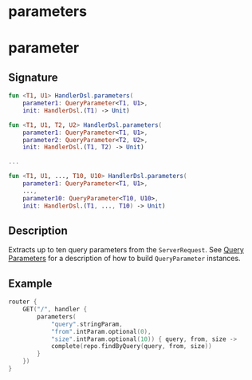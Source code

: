 # parameters

# parameter

## Signature

```kotlin
fun <T1, U1> HandlerDsl.parameters(
    parameter1: QueryParameter<T1, U1>, 
    init: HandlerDsl.(T1) -> Unit)

fun <T1, U1, T2, U2> HandlerDsl.parameters(
    parameter1: QueryParameter<T1, U1>,
    parameter2: QueryParameter<T2, U2>, 
    init: HandlerDsl.(T1, T2) -> Unit)

...

fun <T1, U1, ..., T10, U10> HandlerDsl.parameters(
    parameter1: QueryParameter<T1, U1>,
    ...,
    parameter10: QueryParameter<T10, U10>, 
    init: HandlerDsl.(T1, ..., T10) -> Unit)
```

## Description

Extracts up to ten query parameters from the `ServerRequest`. 
See [Query Parameters](README.md) for a description of how to build `QueryParameter` instances.

## Example

```kotlin
router {
    GET("/", handler {
        parameters(
            "query".stringParam, 
            "from".intParam.optional(0), 
            "size".intParam.optional(10)) { query, from, size ->
            complete(repo.findByQuery(query, from, size))
        }
    })
}
```
